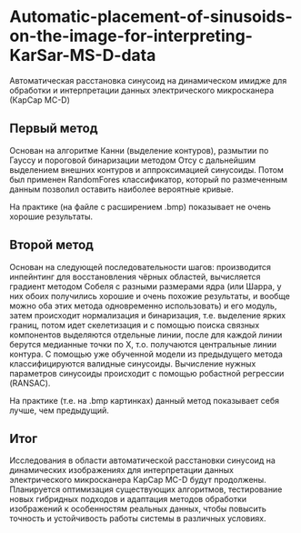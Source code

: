 # Automatic-placement-of-sinusoids-on-the-image-for-interpreting-KarSar-MS-D-data
Автоматическая расстановка синусоид на динамическом имидже для обработки и интерпретации данных электрического микросканера  (КарСар МС-D)

## Первый метод
Основан на алгоритме Канни (выделение контуров), размытии по Гауссу и пороговой бинаризации методом Отсу с дальнейшим выделением внешних контуров и аппроксимацией синусоиды. Потом был применен RandomFores классификатор, который по размеченным данным позволил оставить наиболее вероятные кривые.

На практике (на файле с расширением .bmp) показывает не очень хорошие результаты.

## Второй метод 
Основан на следующей последовательности шагов: производится инпейнтинг для восстановления чёрных областей, вычисляется градиент методом Собеля с разными размерами ядра (или Шарра, у них обоих получились хорошие и очень похожие результаты, и вообще можно оба этих метода одновременно использовать) и его модуль, затем происходит нормализация и бинаризация, т.е. выделение ярких границ, потом идет скелетизация и с помощью поиска связных компонентов выделяются отдельные линии, после для каждой линии берутся медианные точки по X, т.о. получаются центральные линии контура. С помощью уже обученной модели из предыдущего метода классифицируются валидные синусоиды. Вычисление нужных параметров синусоиды происходит с помощью робастной регрессии (RANSAC). 

На практике (т.е. на .bmp картинках) данный метод показывает себя лучше, чем предыдущий.


## Итог
Исследования в области автоматической расстановки синусоид на динамических изображениях для интерпретации данных электрического микросканера КарСар МС-D будут продолжены. Планируется оптимизация существующих алгоритмов, тестирование новых гибридных подходов и адаптация методов обработки изображений к особенностям реальных данных, чтобы повысить точность и устойчивость работы системы в различных условиях.
